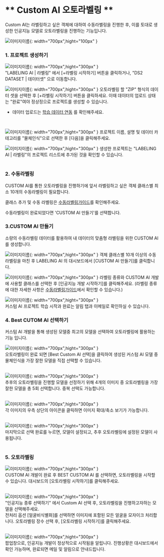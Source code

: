 # ** Custom AI 오토라벨링 **

Custom AI는 라벨링하고 싶은 객체에 대하여 수동라벨링을 진행한 후, 이를 토대로 생성한 인공지능 모델로 오토라벨링을 진행하는 기능입니다. 

![이미지이름](./image/label_02_custom_1.png){: width="700px",hight="100px" }

### **1. 프로젝트 생성하기**

![이미지이름](./image/label_02_custom_2.png){: width="700px",hight="300px" }  
"LABELING AI | 라벨링" 에서 [+라벨링 시작하기] 버튼을 클릭하거나, "DS2 DATASET | 데이터셋" 으로 이동합니다.
</br>

![이미지이름](./image/label_02_custom_3.png){: width="700px",hight="300px" } 
오토라벨링 할 "ZIP" 형식의 데이터 셋을 선택한 후 [+라벨링 시작하기] 버튼을 클릭하세요. 이때 데이터의 업로드 상태는 "완료"여야 정상정으로 프로젝트를 생성할 수 있습니다.   
- 데이터 업로드는 [학습 데이터 연동](dataset_01_upload.md) 를 확인해주세요.
</br>

![이미지이름](./image/label_02_custom_4.png){: width="700px",hight="300px" } 
프로젝트 이름, 설명 및 데이터 카테고리를 "물체인식"으로 선택한 후 [다음]을 클릭해주세요.
</br>

![이미지이름](./image/label_02_custom_5.png){: width="700px",hight="300px" } 
생성한 프로젝트는 "LABELING AI | 라벨링"의 프로젝트 리스트에 추가된 것을 확인할 수 있습니다.
</br>
</br>

### **2. 수동라벨링**

CUSTOM AI를 통한 오토라벨링을 진행하기에 앞서 라벨링하고 싶은 객체 클래스별 최소 10개의 수동라벨링이 필요합니다. 

클래스 추가 및 수동 라벨링은 [수동라벨링가이드](label_03_manual.md)를 확인해주세요. 

수동라벨링이 완료되었다면 'CUSTOM AI 만들기'를 선택합니다.


### **3.CUSTOM AI 만들기**

소량의 수동라벨링 데이터를 활용하여 내 데이터의 맞춤형 라벨링을 위한 CUSTOM AI를 생성합니다.

![이미지이름](./image/label_02_custom_6.png){: width="700px",hight="300px" } 
객체 클래스별 10개 이상의 수동라벨링을 마친 후 LABELING AI 의 대시보드에서 [CUSTOM AI 만들기]를 클릭합니다. 
</br>

![이미지이름](./image/label_02_custom_7.png){: width="700px",hight="300px" } 
라벨링 종류와 CUSTOM AI 개발에 사용할 클래스를 선택한 후 [인공지능 개발 시작하기]를 클릭해주세요.
(라벨링 종류에 대한 자세한 사항은 [수동라벨링가이드](label_03_manual.md)에서 확인할 수 있습니다.)
</br>

![이미지이름](./image/label_02_custom_8.png){: width="700px",hight="300px" }  
커스텀 AI 프로젝트 학습 시작과 완료는 알림 탭과 이메일로 확인하실 수 있습니다. 
</br>

### **4. Best CUTOM AI 선택하기**

커스텀 AI 개발을 통해 생성된 모델중 최고의 모델을 선택하여 오토라벨링에 활용하는 기능 입니다.

![이미지이름](./image/label_02_custom_9.png){: width="700px",hight="300px" }  
오토라벨링이 완료 되면 [Best Custom AI 선택]을 클릭하여 생성된 커스텀 AI 모델 중 물체인식을 가장 잘한 모델을 직접 선택할 수 있습니다.   
</br>

![이미지이름](./image/label_02_custom_10.png){: width="700px",hight="300px" }  
추후의 오토라벨링을 진행할 모델을 선정하기 위해 4개의 이미지 중 오토라벨링을 가장 잘한 모델을 총 5회 선택합니다. 중복 선택도 가능합니다.  
</br>

![이미지이름](./image/label_02_custom_11.png){: width="700px",hight="300px" }  
각 이미지의 우측 상단의 아이콘을 클릭하면 이미지 확대/축소 보기가 가능합니다.  
</br>

![이미지이름](./image/label_02_custom_12.png){: width="700px",hight="300px" }  
마지막으로 선택 완료를 누르면, 모델이 설정되고, 추후 오토라벨링에 설정된 모델이 사용됩니다.  
</br>

### **5. 오토라벨링**

![이미지이름](./image/label_02_custom_13.png){: width="700px",hight="300px" }  
CUSTOM AI 개발이 완료 후 BEST CUSTOM AI 를 선택하면, 오토라벨링을 시작할 수 있습니다. 대시보드의 [오토라벨링 시작하기]를 클릭해주세요.  
</br>

![이미지이름](./image/label_02_custom_14.png){: width="700px",hight="300px" }  
"인공지능 종류 선택하기" 에서 Custom AI 선택 후, 오토라벨링을 진행하고자하는 모델을 선택해주세요.  
전처리 옵션 [얼굴비식별화]를 선택하면 이미지에 포함된 모든 얼굴을 모자이크 처리합니다.
오토라벨링 장수 선택 후, [오토라벨링 시작하기]를 클릭해주세요.  
</br>

![이미지이름](./image/label_02_custom_15.png){: width="700px",hight="300px" }  
팝업창으로, 인공지능 개발이 정상적으로 시작됨을 알립니다. 진행상황은 대시보드에서 확인 가능하며, 완료되면 메일 및 알림으로 안내드립니다.  </br>